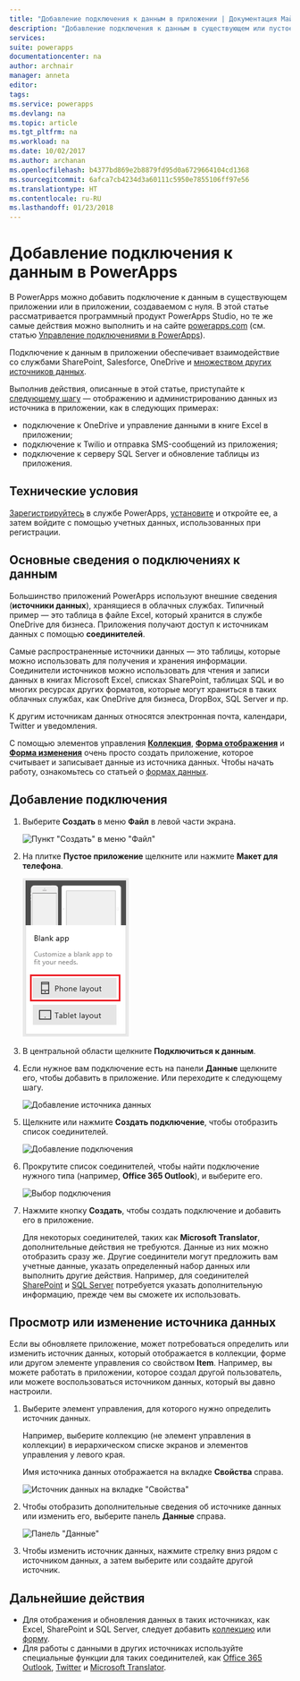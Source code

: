 ```yaml
---
title: "Добавление подключения к данным в приложении | Документация Майкрософт"
description: "Добавление подключения к данным в существующем или пустое приложении"
services: 
suite: powerapps
documentationcenter: na
author: archnair
manager: anneta
editor: 
tags: 
ms.service: powerapps
ms.devlang: na
ms.topic: article
ms.tgt_pltfrm: na
ms.workload: na
ms.date: 10/02/2017
ms.author: archanan
ms.openlocfilehash: b4377bd869e2b8879fd95d0a6729664104cd1368
ms.sourcegitcommit: 6afca7cb4234d3a60111c5950e7855106ff97e56
ms.translationtype: HT
ms.contentlocale: ru-RU
ms.lasthandoff: 01/23/2018
---
```

# <a name="add-a-data-connection-in-powerapps"></a>Добавление подключения к данным в PowerApps
В PowerApps можно добавить подключение к данным в существующем приложении или в приложении, создаваемом с нуля. В этой статье рассматривается программный продукт PowerApps Studio, но те же самые действия можно выполнить и на сайте [powerapps.com](https://web.powerapps.com) (см. статью [Управление подключениями в PowerApps](add-manage-connections.md)).

Подключение к данным в приложении обеспечивает взаимодействие со службами SharePoint, Salesforce, OneDrive и [множеством других источников данных](connections-list.md).

Выполнив действия, описанные в этой статье, приступайте к [следующему шагу](#next-steps) — отображению и администрированию данных из источника в приложении, как в следующих примерах:

* подключение к OneDrive и управление данными в книге Excel в приложении;
* подключение к Twilio и отправка SMS-сообщений из приложения;
* подключение к серверу SQL Server и обновление таблицы из приложения.

## <a name="prerequisites"></a>Технические условия
[Зарегистрируйтесь](signup-for-powerapps.md) в службе PowerApps, [установите](http://aka.ms/powerappsinstall) и откройте ее, а затем войдите с помощью учетных данных, использованных при регистрации.

## <a name="background-on-data-connections"></a>Основные сведения о подключениях к данным
Большинство приложений PowerApps используют внешние сведения (**источники данных**), хранящиеся в облачных службах. Типичный пример — это таблица в файле Excel, который хранится в службе OneDrive для бизнеса. Приложения получают доступ к источникам данных с помощью **соединителей**.

Самые распространенные источники данных — это таблицы, которые можно использовать для получения и хранения информации. Соединители источников можно использовать для чтения и записи данных в книгах Microsoft Excel, списках SharePoint, таблицах SQL и во многих ресурсах других форматов, которые могут храниться в таких облачных службах, как OneDrive для бизнеса, DropBox, SQL Server и пр.

К другим источникам данных относятся электронная почта, календари, Twitter и уведомления.

С помощью элементов управления **[Коллекция](controls/control-gallery.md)**, **[Форма отображения](controls/control-form-detail.md)** и **[Форма изменения](controls/control-form-detail.md)** очень просто создать приложение, которое считывает и записывает данные из источника данных. Чтобы начать работу, ознакомьтесь со статьей о [формах данных](working-with-forms.md).

## <a name="add-a-connection"></a>Добавление подключения
1. Выберите **Создать** в меню **Файл** в левой части экрана.

    ![Пункт "Создать" в меню "Файл"](./media/add-data-connection/file-new.png)

2. На плитке **Пустое приложение** щелкните или нажмите **Макет для телефона**.

    ![Создание приложения с нуля](./media/add-data-connection/blank-app.png)

3. В центральной области щелкните **Подключиться к данным**.

4. Если нужное вам подключение есть на панели **Данные** щелкните его, чтобы добавить в приложение. Или переходите к следующему шагу.

    ![Добавление источника данных](./media/add-data-connection/choose-existing-connections.png)

5. Щелкните или нажмите **Создать подключение**, чтобы отобразить список соединителей.

    ![Добавление подключения](./media/add-data-connection/new-connection.png)

6. Прокрутите список соединителей, чтобы найти подключение нужного типа (например, **Office 365 Outlook**), и выберите его.

    ![Выбор подключения](./media/add-data-connection/choose-connection.png)

7. Нажмите кнопку **Создать**, чтобы создать подключение и добавить его в приложение.

    Для некоторых соединителей, таких как **Microsoft Translator**, дополнительные действия не требуются. Данные из них можно отобразить сразу же. Другие соединители могут предложить вам учетные данные, указать определенный набор данных или выполнить другие действия. Например, для соединителей [SharePoint](connections/connection-sharepoint-online.md) и [SQL Server](connections/connection-azure-sqldatabase.md) потребуется указать дополнительную информацию, прежде чем вы сможете их использовать.

## <a name="view-or-change-a-data-source"></a>Просмотр или изменение источника данных
Если вы обновляете приложение, может потребоваться определить или изменить источник данных, который отображается в коллекции, форме или другом элементе управления со свойством **Item**. Например, вы можете работать в приложении, которое создал другой пользователь, или можете воспользоваться источником данных, который вы давно настроили.

1. Выберите элемент управления, для которого нужно определить источник данных.

    Например, выберите коллекцию (не элемент управления в коллекции) в иерархическом списке экранов и элементов управления у левого края.

    Имя источника данных отображается на вкладке **Свойства** справа.

    ![Источник данных на вкладке "Свойства"](./media/add-data-connection/properties-tab.png)

2. Чтобы отобразить дополнительные сведения об источнике данных или изменить его, выберите панель **Данные** справа.

    ![Панель "Данные"](./media/add-data-connection/data-pane.png)

3. Чтобы изменить источник данных, нажмите стрелку вниз рядом с источником данных, а затем выберите или создайте другой источник.

## <a name="next-steps"></a>Дальнейшие действия
* Для отображения и обновления данных в таких источниках, как Excel, SharePoint и SQL Server, следует добавить [коллекцию](add-gallery.md) или [форму](add-form.md).
* Для работы с данными в других источниках используйте специальные функции для таких соединителей, как [Office 365 Outlook](connections/connection-office365-outlook.md), [Twitter](connections/connection-twitter.md) и [Microsoft Translator](connections/connection-microsoft-translator.md).
